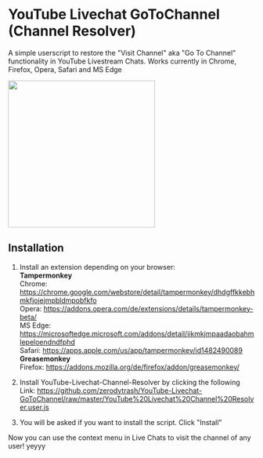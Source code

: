 # YouTube Livechat GoToChannel (Channel Resolver)
 A simple userscript to restore the "Visit Channel" aka "Go To Channel" functionality in YouTube Livestream Chats. Works currently in Chrome, Firefox, Opera, Safari and MS Edge
 
 <img src="https://raw.githubusercontent.com/zerodytrash/YouTube-Livechat-Channel-Resolver/master/screenshot1.png" width="300">

## Installation
1. Install an extension depending on your browser: <br>
<b>Tampermonkey</b><br>
Chrome: https://chrome.google.com/webstore/detail/tampermonkey/dhdgffkkebhmkfjojejmpbldmpobfkfo  <br>
Opera: https://addons.opera.com/de/extensions/details/tampermonkey-beta/  <br>
MS Edge: https://microsoftedge.microsoft.com/addons/detail/iikmkjmpaadaobahmlepeloendndfphd  <br>
Safari: https://apps.apple.com/us/app/tampermonkey/id1482490089  <br>
<b>Greasemonkey</b><br>
Firefox: https://addons.mozilla.org/de/firefox/addon/greasemonkey/

2. Install YouTube-Livechat-Channel-Resolver by clicking the following Link: https://github.com/zerodytrash/YouTube-Livechat-GoToChannel/raw/master/YouTube%20Livechat%20Channel%20Resolver.user.js

3. You will be asked if you want to install the script. Click "Install"

Now you can use the context menu in Live Chats to visit the channel of any user! yeyyy
